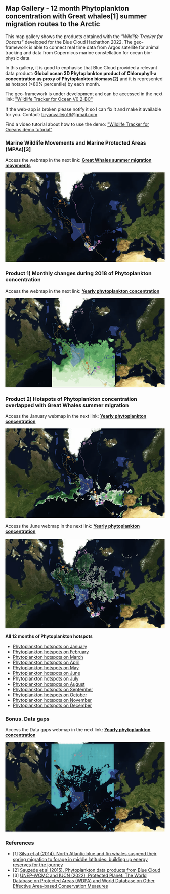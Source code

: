 ## Map Gallery - 12 month Phytoplankton concentration with Great whales[1] summer migration routes to the Arctic

This map gallery shows the products obtained with the *"Wildlife Tracker for Oceans"* developed for the Blue Cloud Hachathon 2022. The geo-framework is able to connect real time data from Argos satellite for animal tracking and data from Copernicus marine constellation for ocean bio-physic data. 

In this gallery, it is good to enphasise that Blue Cloud provided a relevant data product: **Global ocean 3D Phytoplankton product of Chlorophyll-a concentration as proxy of Phytoplankton biomass[2]** and it is represented as hotspot (>80% percentile) by each month. 

The geo-framework is under development and can be accessed in the next link: ["Wildlife Tracker for Ocean V0.2-BC"](https://share.streamlit.io/gis4-wildlife/wildlife-tracker-oceans-v0.2pro/main/gis4-oceans.py)

If the web-app is broken please notify it so I can fix it and make it available for you. Contact: bryanvallejo16@gmail.com 

Find a video tutorial about how to use the demo: ["Wildlife Tracker for Oceans demo tutorial"](https://www.youtube.com/watch?v=IYN5dCJg6os)


### Marine Wildlife Movements and Marine Protected Areas (MPAs)[3]
Access the webmap in the next link: [**Great Whales summer migration movements**](https://gis4-wildlife.github.io/phytoplankton-blue-cloud-gallery/root/1_whale_movements_and_marine_areas.html)

![movements](gif/whale_movement.gif)

### Product 1) Monthly changes during 2018 of Phytoplankton concentration
Access the webmap in the next link: [**Yearly phytoplankton concentration**](https://gis4-wildlife.github.io/phytoplankton-blue-cloud-gallery/root/2_whale_trajectories_and_yearly_chla.html)

![movements](gif/yearly_phytoplankton.gif)

### Product 2) Hotspots of Phytoplankton concentration overlapped with Great Whales summer migration
Access the January webmap in the next link: [**Yearly phytoplankton concentration**](https://gis4-wildlife.github.io/phytoplankton-blue-cloud-gallery/root/index_January_hotspot.html)

![movements](gif/january_hotspot.gif)

Access the June webmap in the next link: [**Yearly phytoplankton concentration**](https://gis4-wildlife.github.io/phytoplankton-blue-cloud-gallery/root/index_June_hotspot.html)

![movements](gif/june_hotspot.gif)

**All 12 months of Phytoplankton hotspots**
- [Phytoplankton hotspots on January](https://gis4-wildlife.github.io/phytoplankton-blue-cloud-gallery/root/index_January_hotspot.html)
- [Phytoplankton hotspots on February](https://gis4-wildlife.github.io/phytoplankton-blue-cloud-gallery/root/index_February_hotspot.html)
- [Phytoplankton hotspots on March](https://gis4-wildlife.github.io/phytoplankton-blue-cloud-gallery/root/index_March_hotspot.html)
- [Phytoplankton hotspots on April](https://gis4-wildlife.github.io/phytoplankton-blue-cloud-gallery/root/index_April_hotspot.html)
- [Phytoplankton hotspots on May](https://gis4-wildlife.github.io/phytoplankton-blue-cloud-gallery/root/index_May_hotspot.html)
- [Phytoplankton hotspots on June](https://gis4-wildlife.github.io/phytoplankton-blue-cloud-gallery/root/index_June_hotspot.html)
- [Phytoplankton hotspots on July](https://gis4-wildlife.github.io/phytoplankton-blue-cloud-gallery/root/index_July_hotspot.html)
- [Phytoplankton hotspots on August](https://gis4-wildlife.github.io/phytoplankton-blue-cloud-gallery/root/index_August_hotspot.html)
- [Phytoplankton hotspots on September](https://gis4-wildlife.github.io/phytoplankton-blue-cloud-gallery/root/index_September_hotspot.html)
- [Phytoplankton hotspots on October](https://gis4-wildlife.github.io/phytoplankton-blue-cloud-gallery/root/index_October_hotspot.html)
- [Phytoplankton hotspots on November](https://gis4-wildlife.github.io/phytoplankton-blue-cloud-gallery/root/index_November_hotspot.html)
- [Phytoplankton hotspots on December](https://gis4-wildlife.github.io/phytoplankton-blue-cloud-gallery/root/index_December_hotspot.html)

### Bonus. Data gaps
Access the Data gaps webmap in the next link: [**Yearly phytoplankton concentration**](https://gis4-wildlife.github.io/phytoplankton-blue-cloud-gallery/root/3_whale_trajectories_and_data_gaps.html)

![movements](gif/data_gaps.gif)

### References
- [1] [Silva et al (2014). North Atlantic blue and fin whales suspend their spring migration to forage in middle latitudes: building up energy reserves for the journey](https://www.movebank.org/cms/webapp?gwt_fragment=page=studies,path=study72289508)
- [2] [Sauzede et al (2015). Phytoplankton data products from Blue Cloud](https://www.blue-cloud.org/demonstrators/zoo-and-phytoplankton-eov-products)
- [3] [UNEP-WCMC and IUCN (2022), Protected Planet: The World Database on Protected Areas (WDPA) and World Database on Other Effective Area-based Conservation Measures](https://www.protectedplanet.net/en/thematic-areas/wdpa?tab=WDPA)


